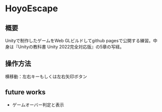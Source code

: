 # HoyoEscape
## 概要
Unityで制作したゲームをWeb GLビルドしてgithub pagesで公開する練習。中身は『Unityの教科書 Unity 2022完全対応版』の5章の写経。

## 操作方法
横移動：左右キーもしくは左右矢印ボタン

## future works
- ゲームオーバー判定と表示
